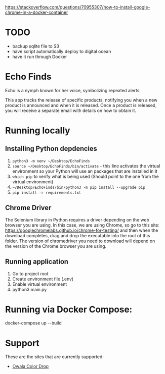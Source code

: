 https://stackoverflow.com/questions/70955307/how-to-install-google-chrome-in-a-docker-container

# TODO

- backup sqlite file to S3
- have script automatically deploy to digital ocean
- have it run through Docker

# Echo Finds

Echo is a nymph known for her voice, symbolizing repeated alerts

This app tracks the release of specific products, notifying you when a new product is announced and when it is released. Once a product is released, you will receive a separate email with details on how to obtain it.

# Running locally

## Installing Python depdencies

1. ```python3 -m venv ~/Desktop/EchoFinds```
2. ```source ~/Desktop/EchoFinds/bin/activate``` - this line activates the virtual environment so your Python will use an packages that are installed in it
3. ```which pip``` to verify what is being used (Should point to the one from the virtual environment)
4. ```~/Desktop/EchoFinds/bin/python3 -m pip install --upgrade pip```
5. ```pip install -r requirements.txt```

## Chrome Driver

The Selenium library in Python requires a driver depending on the web browser you are using. In this case, we are using Chrome, so go to this site: https://googlechromelabs.github.io/chrome-for-testing/ and then when the download completes, drag and drop the executable into the root of this folder. The version of chromedriver you need to download will depend on the version of the Chrome browser you are using.

## Running application

1. Go to project root
2. Create environment file (.env)
3. Enable virtual environment
4. python3 main.py

# Running via Docker Compose:

docker-compose up --build


# Support

These are the sites that are currently supported:

- [Owala Color Drop](https://owalalife.com/pages/color-drop)